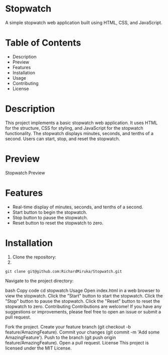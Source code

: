 # Stopwatch
A simple stopwatch web application built using HTML, CSS, and JavaScript.

# Table of Contents
* Description
* Preview
* Features
* Installation
* Usage
* Contributing
* License

# Description
This project implements a basic stopwatch web application. It uses HTML for the structure, CSS for styling, and JavaScript for the stopwatch functionality. The stopwatch displays minutes, seconds, and tenths of a second. Users can start, stop, and reset the stopwatch.

# Preview
Stopwatch Preview

# Features
* Real-time display of minutes, seconds, and tenths of a second.
* Start button to begin the stopwatch.
* Stop button to pause the stopwatch.
* Reset button to reset the stopwatch to zero.

# Installation
1. Clone the repository:
2. 
```git clone git@github.com:RichardMiruka/Stopwatch.git```

Navigate to the project directory:

bash
Copy code
cd stopwatch
Usage
Open index.html in a web browser to view the stopwatch.
Click the "Start" button to start the stopwatch.
Click the "Stop" button to pause the stopwatch.
Click the "Reset" button to reset the stopwatch to zero.
Contributing
Contributions are welcome! If you have any suggestions or improvements, please feel free to open an issue or submit a pull request.

Fork the project.
Create your feature branch (git checkout -b feature/AmazingFeature).
Commit your changes (git commit -m 'Add some AmazingFeature').
Push to the branch (git push origin feature/AmazingFeature).
Open a pull request.
License
This project is licensed under the MIT License.

